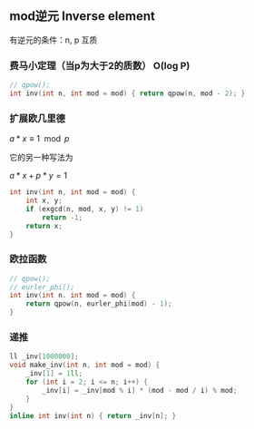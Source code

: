 ## mod逆元 Inverse element

有逆元的条件：n, p 互质

### 费马小定理（当p为大于2的质数） O(log P)

```cpp
// qpow();
int inv(int n, int mod = mod) { return qpow(n, mod - 2); }
```

### 扩展欧几里德

$a*x \equiv 1 \mod p$

它的另一种写法为

$a*x+p*y = 1$

```cpp
int inv(int n, int mod = mod) {
    int x, y;
    if (exgcd(n, mod, x, y) != 1)
        return -1;
    return x;
}
```

### 欧拉函数

```cpp
// qpow();
// eurler_phi();
int inv(int n. int mod = mod) {
    return qpow(n, eurler_phi(mod) - 1);
}
```

### 递推

```cpp
ll _inv[1000000];
void make_inv(int n, int mod = mod) {
    _inv[1] = 1ll;
    for (int i = 2; i <= n; i++) {
        _inv[i] = _inv[mod % i] * (mod - mod / i) % mod;
    }
}
inline int inv(int n) { return _inv[n]; }
```